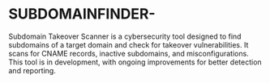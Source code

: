 # SUBDOMAINFINDER-
Subdomain Takeover Scanner is a cybersecurity tool designed to find subdomains of a target domain and check for takeover vulnerabilities. It scans for CNAME records, inactive subdomains, and misconfigurations. This tool is in development, with ongoing improvements for better detection and reporting.
